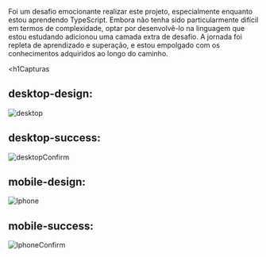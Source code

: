 
<p>Foi um desafio emocionante realizar este projeto, especialmente enquanto estou aprendendo TypeScript. Embora não tenha sido particularmente difícil em termos de complexidade, optar por desenvolvê-lo na linguagem que estou estudando adicionou uma camada extra de desafio. A jornada foi repleta de aprendizado e superação, e estou empolgado com os conhecimentos adquiridos ao longo do caminho.</p>

<h1Capturas</h1>

<h2>desktop-design:</h2>

![desktop](https://github.com/Venoshk/Formul-rio-de-inscri-o/assets/104791837/cc20a276-9e96-4175-8d4d-9271e90ee5b5)

<h2>desktop-success:</h2>

![desktopConfirm](https://github.com/Venoshk/Formul-rio-de-inscri-o/assets/104791837/ad981417-da3a-4891-a3fb-24aacdcf5fe7)

<h2>mobile-design:</h2>

![Iphone](https://github.com/Venoshk/Formul-rio-de-inscri-o/assets/104791837/a0fadcd8-4cdc-4458-8369-c777e8f99d23)

<h2>mobile-success:</h2>

![IphoneConfirm](https://github.com/Venoshk/Formul-rio-de-inscri-o/assets/104791837/7fddcd7f-2d9b-4e27-a259-82599da788e4)


